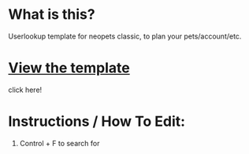 <h1>What is this?</h1>
Userlookup template for neopets classic, to plan your pets/account/etc.

<h1><a href="https://trsilver.github.io/userlookup/template.html">View the template</a></h1>
click here!

<h1>Instructions / How To Edit:</h1>
<ol>
  <li>Control + F to search for <! -- USERLOOKUP CONTENT STARTS HERE --></li></ol>
